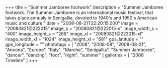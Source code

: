 +++
title = "Summer Jamboree footwork"
description = "Summer Jamboree footwork. The Summer Jamboree is an international music festival, that takes place annualy in Senigallia, devoted to 1940's and 1950's American music and culture."
date = "2008-08-21T22:20:15.000"
image = "20080821@222015"
image_s = "20080821@222015-s"
image_width_s = "400"
image_height_s = "266"
image_xl = "20080821@222015-xl"
image_width_xl = "1024"
image_height_xl = "681"
gps_latitude = ""
gps_longitude = ""
phototags = [ "2008", "2008-08", "2008-08-21", "Ancona", "Europe", "Italy", "Marche", "Senigallia", "Summer Jamboree", "dancer", "dancing", "foot", "night", "summer" ]
galleries = [ "2008 Timeline" ]
+++
